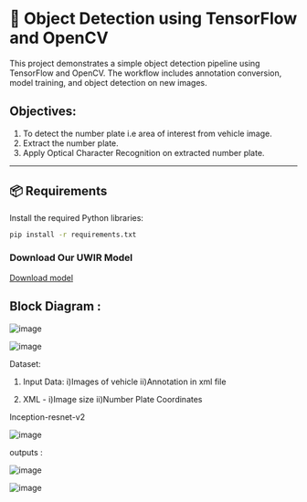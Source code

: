 
# 🚗 Object Detection using TensorFlow and OpenCV

This project demonstrates a simple object detection pipeline using TensorFlow and OpenCV. The workflow includes annotation conversion, model training, and object detection on new images.

## Objectives:
1. To detect the number plate i.e area of interest from vehicle image.
2. Extract the number plate.
3. Apply Optical Character Recognition on extracted number plate.
---

## 📦 Requirements

Install the required Python libraries:

```bash
pip install -r requirements.txt
```

### Download Our UWIR Model

[Download model](https://drive.google.com/drive/folders/1T-Wqr_dSGZ-yw4wspnp37meivhEexMh_?usp=drive_link)

## Block Diagram :

![image](https://github.com/user-attachments/assets/509e4c99-4780-483e-9c8a-f431f53382cc)



![image](https://github.com/user-attachments/assets/d63b2cdf-b70a-4056-9e01-8d6f1f7b19b5)

Dataset:

1. Input Data:
   i)Images of vehicle 
   ii)Annotation in xml file 

2. XML -
   i)Image size
   ii)Number Plate Coordinates

Inception-resnet-v2

![image](https://github.com/user-attachments/assets/f5d1e313-1adc-47a8-9f64-17ee268d40c4)

outputs :

![image](https://github.com/user-attachments/assets/29509019-cb18-4736-8c96-63321ee1865b)

![image](https://github.com/user-attachments/assets/7b52ef7d-4595-45b1-a4b7-92c08c608644)






